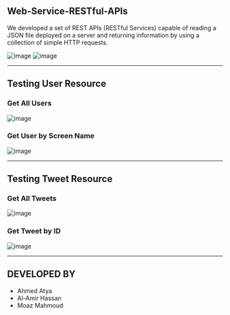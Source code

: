 ## Web-Service-RESTful-APIs
We developed a set of REST APIs (RESTful Services) capable of reading a JSON file deployed on a server and returning information by using a collection of simple HTTP requests.


![image](https://user-images.githubusercontent.com/64374947/149683051-305c3946-400c-4e56-9836-0139cefae685.png)
![image](https://user-images.githubusercontent.com/64374947/149683152-05f1ca0b-c224-4e7c-9be8-14c71be3259e.png)

------------------------------------------------------------------------------------------------------------------------------------

## Testing User Resource
### Get All Users
![image](https://user-images.githubusercontent.com/64374947/149683084-02320c5d-0f5f-4597-983f-34d79bf7fa57.png)


### Get User by Screen Name
![image](https://user-images.githubusercontent.com/64374947/149683100-9096a563-311c-4661-a7a0-4dc25c462d5c.png)

-------------------------------------------------------------------------------------------------------------------------


## Testing Tweet Resource

### Get All Tweets
![image](https://user-images.githubusercontent.com/64374947/149683119-6819f360-0e1a-4f68-b0ca-268ade44c08b.png)


### Get Tweet by ID
![image](https://user-images.githubusercontent.com/64374947/149683129-85617e2d-5de1-4300-970e-da6b96d32054.png)

-------------------------------------------------------------------------------------------------------------------------


## DEVELOPED BY
* Ahmed Atya
* Al-Amir Hassan
* Moaz Mahmoud
